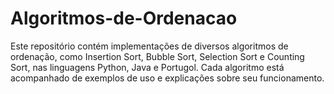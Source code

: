 # Algoritmos-de-Ordenacao
Este repositório contém implementações de diversos algoritmos de ordenação, como Insertion Sort, Bubble Sort, Selection Sort e Counting Sort, nas linguagens Python, Java e Portugol. Cada algoritmo está acompanhado de exemplos de uso e explicações sobre seu funcionamento.
